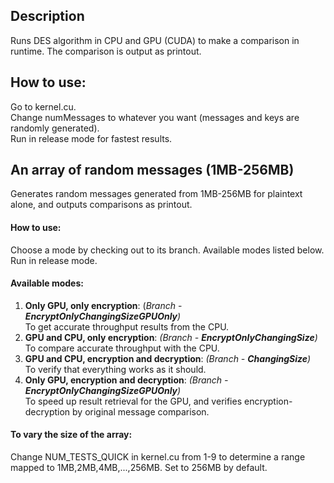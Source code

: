 ## Description
Runs DES algorithm in CPU and GPU (CUDA) to make a comparison in runtime. The comparison is output as printout.
## How to use:
Go to kernel.cu.\
Change numMessages to whatever you want (messages and keys are randomly generated).\
Run in release mode for fastest results.

## An array of random messages (1MB-256MB)
Generates random messages generated from 1MB-256MB for plaintext alone, and outputs comparisons as printout.
#### How to use:
Choose a mode by checking out to its branch. Available modes listed below.\
Run in release mode.
#### Available modes:
1. **Only GPU, only encryption**: (*Branch* - ***EncryptOnlyChangingSizeGPUOnly**)*\
To get accurate throughput results from the CPU. 
2. **GPU and CPU, only encryption**: *(Branch - **EncryptOnlyChangingSize**)*\
To compare accurate throughput with the CPU.
3. **GPU and CPU, encryption and decryption**: *(Branch - **ChangingSize**)*\
To verify that everything works as it should.
4. **Only GPU, encryption and decryption**: *(Branch - **EncryptOnlyChangingSizeGPUOnly**)*\
To speed up result retrieval for the GPU, and verifies encryption-decryption by original message comparison.


#### To vary the size of the array:
Change NUM_TESTS_QUICK in kernel.cu from 1-9 to determine a range mapped to 1MB,2MB,4MB,...,256MB. Set to 256MB by default.


